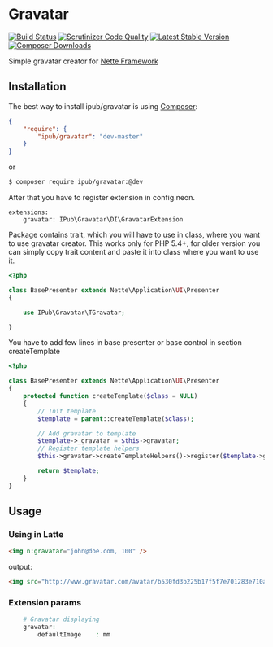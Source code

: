 # Gravatar

[![Build Status](https://img.shields.io/travis/iPublikuj/gravatar.svg?style=flat-square)](https://travis-ci.org/iPublikuj/gravatar)
[![Scrutinizer Code Quality](https://img.shields.io/scrutinizer/g/iPublikuj/gravatar.svg?style=flat-square)](https://scrutinizer-ci.com/g/iPublikuj/gravatar/?branch=master)
[![Latest Stable Version](https://img.shields.io/packagist/v/ipub/gravatar.svg?style=flat-square)](https://packagist.org/packages/ipub/gravatar)
[![Composer Downloads](https://img.shields.io/packagist/dt/ipub/gravatar.svg?style=flat-square)](https://packagist.org/packages/ipub/gravatar)

Simple gravatar creator for [Nette Framework](http://nette.org/)

## Installation

The best way to install ipub/gravatar is using  [Composer](http://getcomposer.org/):

```json
{
	"require": {
		"ipub/gravatar": "dev-master"
	}
}
```

or

```sh
$ composer require ipub/gravatar:@dev
```

After that you have to register extension in config.neon.

```neon
extensions:
	gravatar: IPub\Gravatar\DI\GravatarExtension
```

Package contains trait, which you will have to use in class, where you want to use gravatar creator. This works only for PHP 5.4+, for older version you can simply copy trait content and paste it into class where you want to use it.

```php
<?php

class BasePresenter extends Nette\Application\UI\Presenter
{

	use IPub\Gravatar\TGravatar;

}
```

You have to add few lines in base presenter or base control in section createTemplate

```php
<?php

class BasePresenter extends Nette\Application\UI\Presenter
{
	protected function createTemplate($class = NULL)
	{
		// Init template
		$template = parent::createTemplate($class);

		// Add gravatar to template
		$template->_gravatar = $this->gravatar;
		// Register template helpers
		$this->gravatar->createTemplateHelpers()->register($template->getLatte());

		return $template;
	}
}
```

## Usage

### Using in Latte

```html
<img n:gravatar="john@doe.com, 100" />
```

output:

```html
<img src="http://www.gravatar.com/avatar/b530fd3b225b17f5f7e701283e710a6e?s=120&r=g&d=mm" />
```

### Extension params

```php
	# Gravatar displaying
	gravatar:
		defaultImage	: mm
```
